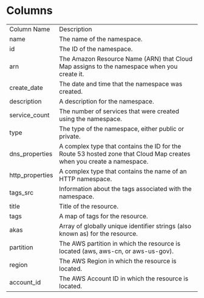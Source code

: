 # Columns  

<table>
	<tr><td>Column Name</td><td>Description</td></tr>
	<tr><td>name</td><td>The name of the namespace.</td></tr>
	<tr><td>id</td><td>The ID of the namespace.</td></tr>
	<tr><td>arn</td><td>The Amazon Resource Name (ARN) that Cloud Map assigns to the namespace when you create it.</td></tr>
	<tr><td>create_date</td><td>The date and time that the namespace was created.</td></tr>
	<tr><td>description</td><td>A description for the namespace.</td></tr>
	<tr><td>service_count</td><td>The number of services that were created using the namespace.</td></tr>
	<tr><td>type</td><td>The type of the namespace, either public or private.</td></tr>
	<tr><td>dns_properties</td><td>A complex type that contains the ID for the Route 53 hosted zone that Cloud Map creates when you create a namespace.</td></tr>
	<tr><td>http_properties</td><td>A complex type that contains the name of an HTTP namespace.</td></tr>
	<tr><td>tags_src</td><td>Information about the tags associated with the namespace.</td></tr>
	<tr><td>title</td><td>Title of the resource.</td></tr>
	<tr><td>tags</td><td>A map of tags for the resource.</td></tr>
	<tr><td>akas</td><td>Array of globally unique identifier strings (also known as) for the resource.</td></tr>
	<tr><td>partition</td><td>The AWS partition in which the resource is located (aws, aws-cn, or aws-us-gov).</td></tr>
	<tr><td>region</td><td>The AWS Region in which the resource is located.</td></tr>
	<tr><td>account_id</td><td>The AWS Account ID in which the resource is located.</td></tr>
</table>